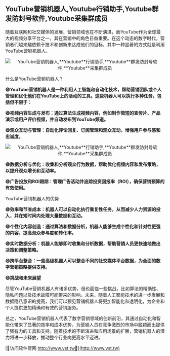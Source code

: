## **YouTube营销机器人,**Youtube**行销助手,**Youtube**群发防封号软件,**Youtube**采集群成员**

随着互联网和社交媒体的发展，营销领域也在不断演进，而YouTube作为全球最大的视频分享平台之一，其在营销中的角色日益重要。在这个动态的数字时代，营销者们越来越依赖于技术和创新来达成他们的目标，其中一种显著的方式就是利用YouTube营销机器人。

 <center><img src="https://vst.tw/MP4/tuiguang/png/8.png" alt="YouTube营销机器人,**Youtube**行销助手,**Youtube**群发防封号软件,**Youtube**采集群成员"></center>

什么是YouTube营销机器人？

**😄YouTube营销机器人是一种利用人工智能和自动化技术，帮助营销团队或个人管理和优化他们在YouTube上的活动的工具。这些机器人可以执行多种任务，包括但不限于：**

**😄视频内容生成与发布：通过算法生成视频内容，例如制作简短的宣传片、产品演示或用户评价视频，并自动发布到YouTube频道。**

**😄观众互动与管理：自动化评论回复、订阅管理和观众互动，增强用户参与感和忠诚度。**

 <center><img src="https://vst.tw/MP4/tuiguang/png/1.png" alt="YouTube营销机器人,**Youtube**行销助手,**Youtube**群发防封号软件,**Youtube**采集群成员"></center>

**😄数据分析与优化：收集和分析观众行为数据，帮助优化视频内容和发布策略，以提升观众增长和互动率。**

**😄广告投放和ROI跟踪：管理广告活动并追踪投资回报率（ROI），确保营销预算的有效使用。**

YouTube营销机器人的优势

**😄效率和节省成本：机器人可以自动化执行重复性任务，从而减少人力资源的投入，并在短时间内处理大量数据和互动。**

**😄个性化内容创造：通过算法和数据分析，机器人能够生成个性化和针对性更强的内容，提高观众参与度和转化率。**

**😄实时数据分析：机器人能够即时收集和分析数据，帮助营销人员更快速地做出决策和调整策略。**

**😄跨平台整合：一些高级机器人可以整合不同的社交媒体平台数据，为全面的数字营销策略提供支持。**

**😄挑战和未来展望**

尽管YouTube营销机器人有诸多优势，但也面临一些挑战，比如算法的精确性、隐私问题以及技术故障可能带来的影响。未来，随着人工智能技术的进一步发展和数据隐私意识的提高，我们可以预见营销机器人将更加智能化和透明化，为企业和个人提供更加精确和有效的营销服务。

总之，YouTube营销机器人代表了数字营销领域的创新前沿，其通过自动化和智能化带来了显著的效率和成本优势，为营销人员在竞争激烈的市场中脱颖而出提供了强有力的工具和支持。随着技术的不断演进和应用场景的扩展，营销机器人的潜力将进一步释放，推动整个行业向更高水平迈进。


[👻访问软件官网 http://www.vst.tw👻](http://www.vst.tw)
